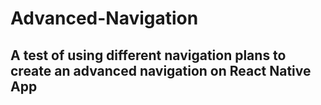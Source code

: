 # Advanced-Navigation

## A test of using different navigation plans to create an advanced navigation on React Native App

